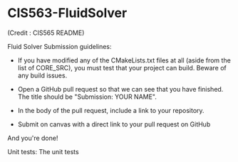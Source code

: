 # CIS563-FluidSolver
(Credit : CIS565 README)

Fluid Solver Submission guidelines:


- If you have modified any of the CMakeLists.txt files at all (aside from the list of CORE_SRC), you must test that your project can build. Beware of any build issues.

- Open a GitHub pull request so that we can see that you have finished. The title should be "Submission: YOUR NAME".

- In the body of the pull request, include a link to your repository.

- Submit on canvas with a direct link to your pull request on GitHub


And you're done!

Unit tests:
The unit tests